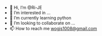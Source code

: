 - 👋 Hi, I’m @Ri-JE
- 👀 I’m interested in ...
- 🌱 I’m currently learning python
- 💞️ I’m looking to collaborate on ...
- 📫 How to reach me wogjs1008@gmail.com

<!---
Ri-JE/Ri-JE is a ✨ special ✨ repository because its `README.md` (this file) appears on your GitHub profile.
You can click the Preview link to take a look at your changes.
--->
